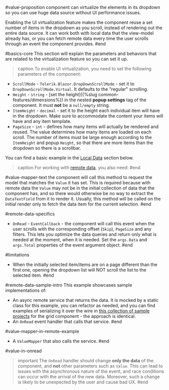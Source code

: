 #value-proposition
component can virtualize the elements in its dropdown so you can use huge data source without UI performance issues.

Enabling the UI virtualization feature makes the component reuse a set number of items in the dropdown as you scroll, instead of rendering out the entire data source. It can work both with local data that the view-model already has, or you can fetch remote data every time the user scrolls through an event the component provides.
#end


#basics-core
This section will explain the parameters and behaviors that are related to the virtualization feature so you can set it up.

>caption To enable UI virtualization, you need to set the following parameters of the component:

* `ScrollMode` - `Telerik.Blazor.DropDownScrollMode` - set it to `DropDownScrollMode.Virtual`. It defaults to the "regular" scrolling.
* `Height` - `string` - [set the height]({%slug common-features/dimensions%}) in the nested **popup settings** tag of the component. It must **not** be a `null/empty` string.
* `ItemHeight` - `decimal` - set it to the height each individual item will have in the dropdown. Make sure to accommodate the content your items will have and any item template.
* `PageSize` - `int` - defines how many items will actually be rendered and reused. The value determines how many items are loaded on each scroll. The number of items must be large enough according to the `ItemHeight` and popup `Height`, so that there are more items than the dropdown so there is a scrollbar.

You can find a basic example in the [Local Data](#local-data-example) section below.

>caption For working with [remote data](#remote-data-example), you also need:
#end


#value-mapper-text
the component will call this method to request the model that matches the `Value` it has set. This is required because with remote data the `Value` may not be in the initial collection of data that the component has, and so there would otherwise be no way to extract the `DataTextField` from it to render it. Usually, this method will be called on the initial render only to fetch the data item for the current selection.
#end


#remote-data-specifics
* `OnRead` - `EventCallback` - the component will call this event when the user scrolls with the corresponding offset (`Skip`), `PageSize` and any filters. This lets you optimize the data queries and return only what is needed at the moment, when it is needed. Set the `args.Data` and `args.Total` properties of the event argument object.
#end


#limitations
* When the initially selected item/items are on a page different than the first one, opening the dropdown list will NOT scroll the list to the selected item.
#end


#remote-data-sample-intro
This example showcases sample implementations of:

* An async remote service that returns the data. It is mocked by a static class for this example, you can refactor as needed, and you can find examples of serializing it over the wire in <a href="https://github.com/telerik/blazor-ui/tree/master/grid/datasourcerequest-on-server" target="_blank">this collection of sample projects</a> for the grid component - the approach is identical.
* An `OnRead` event handler that calls that service.
#end


#value-mapper-in-remote-example
* A `ValueMapper` that also calls the service.
#end


#value-in-onread
>important The `OnRead` handler should change **only the data** of the component, and **not** other parameters such as `Value`. This can lead to issues with the asynchronous nature of the event, and race conditions can occur with the arrival of the new data. Moreover, such a change is likely to be unexpected by the user and cause bad UX.
#end
